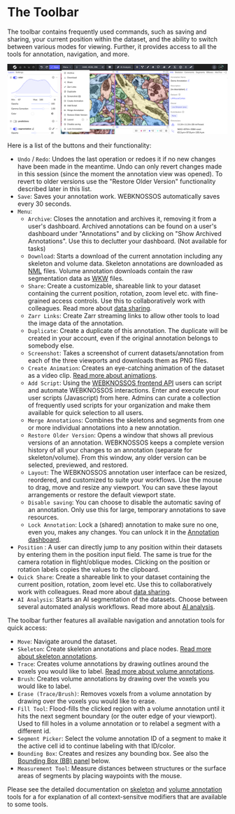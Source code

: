 # The Toolbar

The toolbar contains frequently used commands, such as saving and sharing, your current position within the dataset, and the ability to switch between various modes for viewing. Further, it provides access to all the tools for annotation, navigation, and more.

![The WEBKNOSSOS toolbar contains many useful features for quick access such as Saving und Undo/Redo](../images/ui_toolbar_menu.png)

Here is a list of the buttons and their functionality:

- `Undo` / `Redo`: Undoes the last operation or redoes it if no new changes have been made in the meantime. Undo can only revert changes made in this session (since the moment the annotation view was opened). To revert to older versions use the "Restore Older Version" functionality described later in this list.
- `Save`: Saves your annotation work. WEBKNOSSOS automatically saves every 30 seconds.
- `Menu`: 
    - `Archive`: Closes the annotation and archives it, removing it from a user's dashboard. Archived annotations can be found on a user's dashboard under "Annotations" and by clicking on "Show Archived Annotations". Use this to declutter your dashboard. (Not available for tasks)
    - `Download`: Starts a download of the current annotation including any skeleton and volume data. Skeleton annotations are downloaded as [NML](../data_formats.md#nml) files. Volume annotation downloads contain the raw segmentation data as [WKW](../data_formats.md#wkw) files.
    - `Share`: Create a customizable, shareable link to your dataset containing the current position, rotation, zoom level etc. with fine-grained access controls. Use this to collaboratively work with colleagues. Read more about [data sharing](../sharing/annotation_sharing.md).
    - `Zarr Links`: Create Zarr streaming links to allow other tools to load the image data of the annotation.
    - `Duplicate`: Create a duplicate of this annotation. The duplicate will be created in your account, even if the original annotation belongs to somebody else.
    - `Screenshot`: Takes a screenshot of current datasets/annotation from each of the three viewports and downloads them as PNG files.
    - `Create Animation`: Creates an eye-catching animation of the dataset as a video clip. [Read more about animations](../automation/animations.md).
    - `Add Script`: Using the [WEBKNOSSOS frontend API](https://webknossos.org/assets/docs/frontend-api/index.html) users can script and automate WEBKNOSSOS interactions. Enter and execute your user scripts (Javascript) from here. Admins can curate a collection of frequently used scripts for your organization and make them available for quick selection to all users.
    - `Merge Annotations`: Combines the skeletons and segments from one or more individual annotations into a new annotation.
    - `Restore Older Version`: Opens a window that shows all previous versions of an annotation. WEBKNOSSOS keeps a complete version history of all your changes to an annotation (separate for skeleton/volume). From this window, any older version can be selected, previewed, and restored.
    - `Layout`: The WEBKNOSSOS annotation user interface can be resized, reordered, and customized to suite your workflows. Use the mouse to drag, move and resize any viewport. You can save these layout arrangements or restore the default viewport state.
    - `Disable saving`: You can choose to disable the automatic saving of an annotation. Only use this for large, temporary annotations to save resources.
    - `Lock Annotation`: Lock a (shared) annotation to make sure no one, even you, makes any changes. You can unlock it in the [Annotation dashboard](./annotations.md).
- `Position` : A user can directly jump to any position within their datasets by entering them in the position input field. The same is true for the camera rotation in flight/oblique modes. Clicking on the position or rotation labels copies the values to the clipboard.
- `Quick Share`: Create a shareable link to your dataset containing the current position, rotation, zoom level etc. Use this to collaboratively work with colleagues. Read more about [data sharing](../sharing/annotation_sharing.md).
- `AI Analysis`: Starts an AI segmentation of the datasets. Choose between several automated analysis workflows. Read more about [AI analysis](../automation/ai_segmentation.md).

The toolbar further features all available navigation and annotation tools for quick access:

- `Move`: Navigate around the dataset.
- `Skeleton`: Create skeleton annotations and place nodes. [Read more about skeleton annotations](../skeleton_annotation/tools.md).
- `Trace`: Creates volume annotations by drawing outlines around the voxels you would like to label. [Read more about volume annotations](../volume_annotation/tools.md).
- `Brush`: Creates volume annotations by drawing over the voxels you would like to label.
- `Erase (Trace/Brush)`: Removes voxels from a volume annotation by drawing over the voxels you would like to erase.
- `Fill Tool`: Flood-fills the clicked region with a volume annotation until it hits the next segment boundary (or the outer edge of your viewport). Used to fill holes in a volume annotation or to relabel a segment with a different id.
- `Segment Picker`: Select the volume annotation ID of a segment to make it the active cell id to continue labeling with that ID/color.
- `Bounding Box`: Creates and resizes any bounding box. See also the [Bounding Box (BB) panel](../ui/object_info.md) below.
- `Measurement Tool`: Measure distances between structures or the surface areas of segments by placing waypoints with the mouse.

Please see the detailed documentation on [skeleton](../skeleton_annotation/tools.md) and [volume annotation](./volume_annotation/tools.md) tools for a for explanation of all context-sensitve modifiers that are available to some tools.